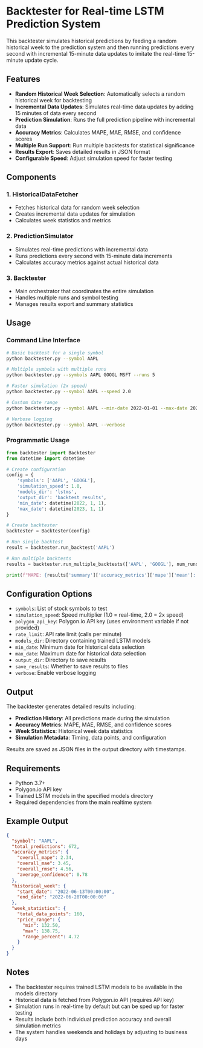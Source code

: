 # Backtester for Real-time LSTM Prediction System

This backtester simulates historical predictions by feeding a random historical week to the prediction system and then running predictions every second with incremental 15-minute data updates to imitate the real-time 15-minute update cycle.

## Features

- **Random Historical Week Selection**: Automatically selects a random historical week for backtesting
- **Incremental Data Updates**: Simulates real-time data updates by adding 15 minutes of data every second
- **Prediction Simulation**: Runs the full prediction pipeline with incremental data
- **Accuracy Metrics**: Calculates MAPE, MAE, RMSE, and confidence scores
- **Multiple Run Support**: Run multiple backtests for statistical significance
- **Results Export**: Saves detailed results in JSON format
- **Configurable Speed**: Adjust simulation speed for faster testing

## Components

### 1. HistoricalDataFetcher
- Fetches historical data for random week selection
- Creates incremental data updates for simulation
- Calculates week statistics and metrics

### 2. PredictionSimulator
- Simulates real-time predictions with incremental data
- Runs predictions every second with 15-minute data increments
- Calculates accuracy metrics against actual historical data

### 3. Backtester
- Main orchestrator that coordinates the entire simulation
- Handles multiple runs and symbol testing
- Manages results export and summary statistics

## Usage

### Command Line Interface

```bash
# Basic backtest for a single symbol
python backtester.py --symbol AAPL

# Multiple symbols with multiple runs
python backtester.py --symbols AAPL GOOGL MSFT --runs 5

# Faster simulation (2x speed)
python backtester.py --symbol AAPL --speed 2.0

# Custom date range
python backtester.py --symbol AAPL --min-date 2022-01-01 --max-date 2023-01-01

# Verbose logging
python backtester.py --symbol AAPL --verbose
```

### Programmatic Usage

```python
from backtester import Backtester
from datetime import datetime

# Create configuration
config = {
    'symbols': ['AAPL', 'GOOGL'],
    'simulation_speed': 1.0,
    'models_dir': 'lstms',
    'output_dir': 'backtest_results',
    'min_date': datetime(2022, 1, 1),
    'max_date': datetime(2023, 1, 1)
}

# Create backtester
backtester = Backtester(config)

# Run single backtest
result = backtester.run_backtest('AAPL')

# Run multiple backtests
results = backtester.run_multiple_backtests(['AAPL', 'GOOGL'], num_runs_per_symbol=3)

print(f"MAPE: {results['summary']['accuracy_metrics']['mape']['mean']:.2f}%")
```

## Configuration Options

- `symbols`: List of stock symbols to test
- `simulation_speed`: Speed multiplier (1.0 = real-time, 2.0 = 2x speed)
- `polygon_api_key`: Polygon.io API key (uses environment variable if not provided)
- `rate_limit`: API rate limit (calls per minute)
- `models_dir`: Directory containing trained LSTM models
- `min_date`: Minimum date for historical data selection
- `max_date`: Maximum date for historical data selection
- `output_dir`: Directory to save results
- `save_results`: Whether to save results to files
- `verbose`: Enable verbose logging

## Output

The backtester generates detailed results including:

- **Prediction History**: All predictions made during the simulation
- **Accuracy Metrics**: MAPE, MAE, RMSE, and confidence scores
- **Week Statistics**: Historical week data statistics
- **Simulation Metadata**: Timing, data points, and configuration

Results are saved as JSON files in the output directory with timestamps.

## Requirements

- Python 3.7+
- Polygon.io API key
- Trained LSTM models in the specified models directory
- Required dependencies from the main realtime system

## Example Output

```json
{
  "symbol": "AAPL",
  "total_predictions": 672,
  "accuracy_metrics": {
    "overall_mape": 2.34,
    "overall_mae": 3.45,
    "overall_rmse": 4.56,
    "average_confidence": 0.78
  },
  "historical_week": {
    "start_date": "2022-06-13T00:00:00",
    "end_date": "2022-06-20T00:00:00"
  },
  "week_statistics": {
    "total_data_points": 160,
    "price_range": {
      "min": 132.50,
      "max": 138.75,
      "range_percent": 4.72
    }
  }
}
```

## Notes

- The backtester requires trained LSTM models to be available in the models directory
- Historical data is fetched from Polygon.io API (requires API key)
- Simulation runs in real-time by default but can be sped up for faster testing
- Results include both individual prediction accuracy and overall simulation metrics
- The system handles weekends and holidays by adjusting to business days
